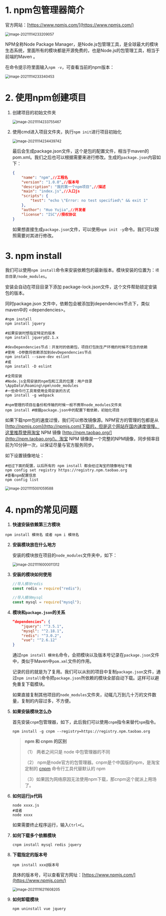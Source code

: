 # 1. npm包管理器简介

官方网站：[https://www.npmjs.com/](https://www.npmjs.com/)

<img src="imgs/image-20211114233209057.png" alt="image-20211114233209057" style="zoom:80%;" />

NPM全称Node Package Manager，是Node.js包管理工具，是全球最大的模块生态系统，里面所有的模块都是开源免费的，也是Node.js的包管理工具，相当于前端的Maven 。

在命令提示符里面输入`npm -v`，可查看当前的npm版本：

<img src="imgs/image-20211114233340453.png" alt="image-20211114233340453" style="zoom:80%;" />

# 2. 使用npm创建项目

1. 创建项目的初始文件夹

   <img src="imgs/image-20211114233755467.png" alt="image-20211114233755467" style="zoom:80%;" />

2. 使用cmd进入项目文件夹，执行`npm init`进行项目初始化

   <img src="imgs/image-20211114234439742.png" alt="image-20211114234439742" style="zoom:80%;" />

   最后会生成package.json文件，这个是包的配置文件，相当于maven的pom.xml。我们之后也可以根据需要来进行修改。生成的`package.json`内容如下：

   ```json
   {
       "name": "npm",//工程名
       "version": "1.0.0",//版本号
       "description": "我的第一个npm项目",//描述
       "main": "index.js",//入口js
       "scripts": {
           "test": "echo \"Error: no test specified\" && exit 1"
       },
       "author": "Huo Yujia",//开发者
       "license": "ISC"//授权协议
   }
   ```
   
   如果想直接生成`package.json`文件，可以使用`npm init -y`命令。我们可以按照需要对其进行修改。

# 3. npm install

我们可以使用`npm install`命令来安装依赖包的最新版本。模块安装的位置为：`项目目录/node_modules`。

安装会自动在项目目录下添加 package-lock.json文件，这个文件帮助锁定安装包的版本。

同时package.json 文件中，依赖包会被添加到dependencies节点下，类似maven中的 \<dependencies>。

```shell
#npm install
npm install jquery

#如果安装时想指定特定的版本
npm install jquery@2.1.x

#devDependencies节点：开发时的依赖包，项目打包到生产环境的时候不包含的依赖
#使用 -D参数将依赖添加到devDependencies节点
npm install --save-dev eslint
#或
npm install -D eslint

#全局安装
#Node.js全局安装的npm包和工具的位置：用户目录\AppData\Roaming\npm\node_modules
#一些命令行工具常使用全局安装的方式
npm install -g webpack

#npm管理的项目在备份和传输的时候一般不携带node_modules文件夹
npm install #根据package.json中的配置下载依赖，初始化项目
```

如果下载npm包的速度过慢，我们可以修改镜像源。NPM官方的管理的包都是从[http://npmjs.com](http://npmjs.com)下载的，但是这个网站在国内速度很慢。这里推荐使用淘宝 NPM 镜像 [http://npm.taobao.org/](http://npm.taobao.org/)。淘宝 NPM 镜像是一个完整的NPM镜像，同步频率目前为10分钟一次，以保证尽量与官方服务同步。

如下设置镜像地址：

```shell
#经过下面的配置，以后所有的 npm install 都会经过淘宝的镜像地址下载
npm config set registry https://registry.npm.taobao.org 
#查看npm配置信息
npm config list
```

<img src="imgs/image-20211115001059588.png" alt="image-20211115001059588" style="zoom:80%;" />

# 4. npm的常见问题

1.  **快速安装依赖第三方模块**

   ```shell
   npm install 模块名 或者 npm i 模块名
   ```

2. **安装模块放在什么地方**

   安装的模块放在项目的`node_modules`文件夹中，如下：

   <img src="imgs/image-20211116000011312.png" alt="image-20211116000011312" style="zoom:80%;" />

3. **安装的模块如何使用**

   ```js
   //导入模块redis
   const redis = require("redis");
   
   //导入模块mysql
   const mysql = require("mysql");
   ```

4. **模块和`package.json`的关系**

   ```json
   “dependencies”: {
       "jquery": "^3.5.1",
       "mysql": "^2.18.1",
       "redis": "^3.0.2",
       "vue": "^2.6.12"
   }
   ```

   通过`npm install 模块名`命令，会把模块以及版本号记录在`package.json`文件中，类似于Maven中`pom.xml`文件的作用。

   记录的目的就是为了复用。我们可以从别的项目中复制`package.json`文件，通过`npm install`命令把`package.json`所依赖的模块全部自动下载。这样可以避免重复下载模块。

   如果直接复制其他项目的`node_modules`文件夹，动辄几万到几十万的文件数量，复制的内容过多，不方便。

5. **如果安装模块怎么办**

   首先安装`cnpm`包管理器，如下，此后我们可以使用`cnpm`指令来替代`npm`指令。

   ```shell
   npm install -g cnpm --registry=https://registry.npm.taobao.org
   ```

   > **npm 和 cnpm 的区别**
   >
   > （1） 两者之间只是 node 中包管理器的不同
   >
   > （2） npm是node官方的包管理器。cnpm是个中国版的npm，是淘宝定制的 [cnpm](https://github.com/cnpm/cnpm) 命令行工具代替默认的 npm
   >
   > （3）如果因为网络原因无法使用npm下载，那cnpm这个就派上用场了。

6. **如何运行js代码**

   ```shell
   node xxxx.js
   #或者
   node xxxx
   ```

   如果需要终止程序运行，输入`Ctrl+C`。

7. **如何下载多个依赖模块**

   ```shell
   cnpm install mysql redis jquery
   ```

8. **下载指定的版本号**

   ```shell
   npm install xxx@版本号
   ```

   具体的版本号，可以查看官方网址：[https://www.npmjs.com/](https://www.npmjs.com/)

   <img src="imgs/image-20211116211608205.png" alt="image-20211116211608205" style="zoom:80%;" />

9. **如何卸载模块**

   ```shell
   npm uninstall vue jquery
   ```

   

